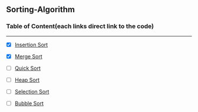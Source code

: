 ##  Sorting-Algorithm
### Table of Content(each links direct link to the code)
 ---

- [x] [Insertion Sort](https://github.com/jun383914/Data-Structure-and-algorithm/blob/master/Sorting/InsertionSort/README.md)
- [x] [Merge Sort](https://github.com/jun383914/Data-Structure-and-algorithm/blob/master/Sorting/Merge%20Sort/README.md)
- [ ] [Quick Sort](https://github.com/jun383914/Data-Structure-and-algorithm/blob/master/BinarySearch/BinarySearch/BinarySearch/Program.cs)
- [ ] [Heap Sort](https://github.com/jun383914/Data-Structure-and-algorithm/blob/master/LinkedList/LinkedList/LinkedList/Program.cs)
- [ ] [Selection Sort](https://github.com/jun383914/Data-Structure-and-algorithm/blob/master/LinkedList%20Insertion/Linkedlist%20Insertion/Linkedlist%20Insertion/Program.cs)
- [ ] [Bubble Sort](https://github.com/jun383914/Data-Structure-and-algorithm/blob/master/LinkedList%20KthFromEnd/LinkedList%20KthFromEnd/LinkedList%20KthFromEnd/Program.cs)

